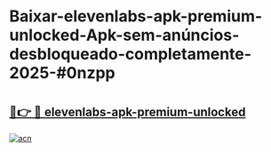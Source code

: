# Baixar-elevenlabs-apk-premium-unlocked-Apk-sem-anúncios-desbloqueado-completamente-2025-#0nzpp

# <h2><a href="https://ainizakaria.my?title=elevenlabs-apk-premium-unlocked&ref=24M">🔗👉 🔴 elevenlabs-apk-premium-unlocked</a></h2>

[![acn](https://github.com/user-attachments/assets/0f9c940e-d8b0-45ae-aac7-cd30a18b3e1c)](https://ainizakaria.my?title=elevenlabs-apk-premium-unlocked&ref=24M)

